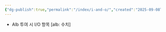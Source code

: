 ```yaml
---
{"dg-publish":true,"permalink":"/index/i-and-o/","created":"2025-09-08T18:34:58.000+09:00","updated":"2025-09-30T15:53:07.180+09:00"}
---
```


- Alb 투여 시 I/O 항목 [alb: 수치]